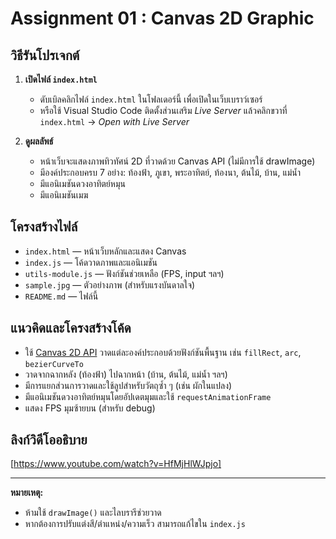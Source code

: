 # Assignment 01 : Canvas 2D Graphic

## วิธีรันโปรเจกต์

1. **เปิดไฟล์ `index.html`**  
   - ดับเบิลคลิกไฟล์ `index.html` ในโฟลเดอร์นี้ เพื่อเปิดในเว็บเบราว์เซอร์  
   - หรือใช้ Visual Studio Code ติดตั้งส่วนเสริม *Live Server* แล้วคลิกขวาที่ `index.html` → *Open with Live Server*

2. **ดูผลลัพธ์**  
   - หน้าเว็บจะแสดงภาพทิวทัศน์ 2D ที่วาดด้วย Canvas API (ไม่มีการใช้ drawImage)
   - มีองค์ประกอบครบ 7 อย่าง: ท้องฟ้า, ภูเขา, พระอาทิตย์, ท้องนา, ต้นไม้, บ้าน, แม่น้ำ
   - มีแอนิเมชันดวงอาทิตย์หมุน
   - มีแอนิเมชันเมฆ
## โครงสร้างไฟล์

- `index.html` — หน้าเว็บหลักและแสดง Canvas
- `index.js` — โค้ดวาดภาพและแอนิเมชัน
- `utils-module.js` — ฟังก์ชันช่วยเหลือ (FPS, input ฯลฯ)
- `sample.jpg` — ตัวอย่างภาพ (สำหรับแรงบันดาลใจ)
- `README.md` — ไฟล์นี้

## แนวคิดและโครงสร้างโค้ด

- ใช้ [Canvas 2D API](https://developer.mozilla.org/en-US/docs/Web/API/CanvasRenderingContext2D) วาดแต่ละองค์ประกอบด้วยฟังก์ชันพื้นฐาน เช่น `fillRect`, `arc`, `bezierCurveTo`
- วาดจากฉากหลัง (ท้องฟ้า) ไปฉากหน้า (บ้าน, ต้นไม้, แม่น้ำ ฯลฯ)
- มีการแยกส่วนการวาดและใช้ลูปสำหรับวัตถุซ้ำ ๆ (เช่น ผักในแปลง)
- มีแอนิเมชันดวงอาทิตย์หมุนโดยอัปเดตมุมและใช้ `requestAnimationFrame`
- แสดง FPS มุมซ้ายบน (สำหรับ debug)

## ลิงก์วิดีโออธิบาย

[https://www.youtube.com/watch?v=HfMjHlWJpjo]

---

**หมายเหตุ:**  
- ห้ามใช้ `drawImage()` และไลบรารีช่วยวาด
- หากต้องการปรับแต่งสี/ตำแหน่ง/ความเร็ว สามารถแก้ไขใน `index.js`